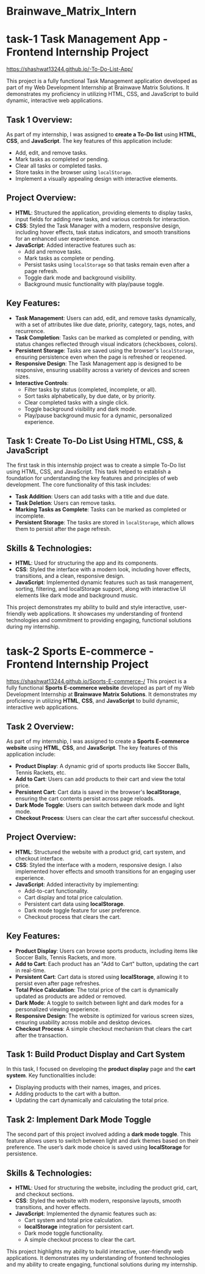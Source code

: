 # Brainwave_Matrix_Intern

# task-1 Task Management App - Frontend Internship Project
https://shashwat13244.github.io/-To-Do-List-App/

This project is a fully functional Task Management application developed as part of my Web Development Internship at Brainwave Matrix Solutions. It demonstrates my proficiency in utilizing HTML, CSS, and JavaScript to build dynamic, interactive web applications.

## Task  1 Overview:
As part of my internship, I was assigned to **create a To-Do list** using **HTML**, **CSS**, and **JavaScript**. The key features of this application include:
- Add, edit, and remove tasks.
- Mark tasks as completed or pending.
- Clear all tasks or completed tasks.
- Store tasks in the browser using `localStorage`.
- Implement a visually appealing design with interactive elements.

## Project Overview:
- **HTML**: Structured the application, providing elements to display tasks, input fields for adding new tasks, and various controls for interaction.
- **CSS**: Styled the Task Manager with a modern, responsive design, including hover effects, task status indicators, and smooth transitions for an enhanced user experience.
- **JavaScript**: Added interactive features such as:
  - Add and remove tasks.
  - Mark tasks as complete or pending.
  - Persist tasks using `localStorage` so that tasks remain even after a page refresh.
  - Toggle dark mode and background visibility.
  - Background music functionality with play/pause toggle.

## Key Features:
- **Task Management**: Users can add, edit, and remove tasks dynamically, with a set of attributes like due date, priority, category, tags, notes, and recurrence.
- **Task Completion**: Tasks can be marked as completed or pending, with status changes reflected through visual indicators (checkboxes, colors).
- **Persistent Storage**: Tasks are saved using the browser's `localStorage`, ensuring persistence even when the page is refreshed or reopened.
- **Responsive Design**: The Task Management app is designed to be responsive, ensuring usability across a variety of devices and screen sizes.
- **Interactive Controls**:
  - Filter tasks by status (completed, incomplete, or all).
  - Sort tasks alphabetically, by due date, or by priority.
  - Clear completed tasks with a single click.
  - Toggle background visibility and dark mode.
  - Play/pause background music for a dynamic, personalized experience.

## Task 1: Create To-Do List Using HTML, CSS, & JavaScript
The first task in this internship project was to create a simple To-Do list using HTML, CSS, and JavaScript. This task helped to establish a foundation for understanding the key features and principles of web development. The core functionality of this task includes:
- **Task Addition**: Users can add tasks with a title and due date.
- **Task Deletion**: Users can remove tasks.
- **Marking Tasks as Complete**: Tasks can be marked as completed or incomplete.
- **Persistent Storage**: The tasks are stored in `localStorage`, which allows them to persist after the page refresh.

## Skills & Technologies:
- **HTML**: Used for structuring the app and its components.
- **CSS**: Styled the interface with a modern look, including hover effects, transitions, and a clean, responsive design.
- **JavaScript**: Implemented dynamic features such as task management, sorting, filtering, and localStorage support, along with interactive UI elements like dark mode and background music.

This project demonstrates my ability to build and style interactive, user-friendly web applications. It showcases my understanding of frontend technologies and commitment to providing engaging, functional solutions during my internship.


# task-2  Sports E-commerce - Frontend Internship Project
https://shashwat13244.github.io/Sports-E-commerce-/
This project is a fully functional **Sports E-commerce website** developed as part of my Web Development Internship at **Brainwave Matrix Solutions**. It demonstrates my proficiency in utilizing **HTML**, **CSS**, and **JavaScript** to build dynamic, interactive web applications.

## Task  2 Overview:
As part of my internship, I was assigned to create a **Sports E-commerce website** using **HTML**, **CSS**, and **JavaScript**. The key features of this application include:
- **Product Display**: A dynamic grid of sports products like Soccer Balls, Tennis Rackets, etc.
- **Add to Cart**: Users can add products to their cart and view the total price.
- **Persistent Cart**: Cart data is saved in the browser's **localStorage**, ensuring the cart contents persist across page reloads.
- **Dark Mode Toggle**: Users can switch between dark mode and light mode.
- **Checkout Process**: Users can clear the cart after successful checkout.

## Project Overview:
- **HTML**: Structured the website with a product grid, cart system, and checkout interface.
- **CSS**: Styled the interface with a modern, responsive design. I also implemented hover effects and smooth transitions for an engaging user experience.
- **JavaScript**: Added interactivity by implementing:
  - Add-to-cart functionality.
  - Cart display and total price calculation.
  - Persistent cart data using **localStorage**.
  - Dark mode toggle feature for user preference.
  - Checkout process that clears the cart.

## Key Features:
- **Product Display**: Users can browse sports products, including items like Soccer Balls, Tennis Rackets, and more.
- **Add to Cart**: Each product has an "Add to Cart" button, updating the cart in real-time.
- **Persistent Cart**: Cart data is stored using **localStorage**, allowing it to persist even after page refreshes.
- **Total Price Calculation**: The total price of the cart is dynamically updated as products are added or removed.
- **Dark Mode**: A toggle to switch between light and dark modes for a personalized viewing experience.
- **Responsive Design**: The website is optimized for various screen sizes, ensuring usability across mobile and desktop devices.
- **Checkout Process**: A simple checkout mechanism that clears the cart after the transaction.

## Task 1: Build Product Display and Cart System
In this task, I focused on developing the **product display** page and the **cart system**. Key functionalities include:
- Displaying products with their names, images, and prices.
- Adding products to the cart with a button.
- Updating the cart dynamically and calculating the total price.

## Task 2: Implement Dark Mode Toggle
The second part of this project involved adding a **dark mode toggle**. This feature allows users to switch between light and dark themes based on their preference. The user’s dark mode choice is saved using **localStorage** for persistence.

## Skills & Technologies:
- **HTML**: Used for structuring the website, including the product grid, cart, and checkout sections.
- **CSS**: Styled the website with modern, responsive layouts, smooth transitions, and hover effects.
- **JavaScript**: Implemented the dynamic features such as:
  - Cart system and total price calculation.
  - **localStorage** integration for persistent cart.
  - Dark mode toggle functionality.
  - A simple checkout process to clear the cart.

This project highlights my ability to build interactive, user-friendly web applications. It demonstrates my understanding of frontend technologies and my ability to create engaging, functional solutions during my internship.



